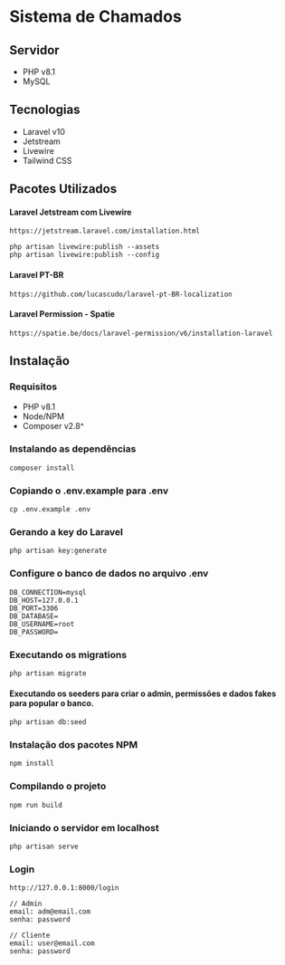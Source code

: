 # Sistema de Chamados

## Servidor
- PHP v8.1
- MySQL

## Tecnologias
- Laravel v10
- Jetstream
- Livewire
- Tailwind CSS

## Pacotes Utilizados
#### Laravel Jetstream com Livewire
```
https://jetstream.laravel.com/installation.html
```
```
php artisan livewire:publish --assets
php artisan livewire:publish --config
```

#### Laravel PT-BR
```
https://github.com/lucascudo/laravel-pt-BR-localization
```

#### Laravel Permission - Spatie
```
https://spatie.be/docs/laravel-permission/v6/installation-laravel
```

## Instalação
### Requisitos
- PHP v8.1
- Node/NPM 
- Composer v2.8^

### Instalando as dependências
```
composer install
```
### Copiando o .env.example para .env
```
cp .env.example .env
```
### Gerando a key do Laravel
```
php artisan key:generate
```

### Configure o banco de dados no arquivo .env
```
DB_CONNECTION=mysql
DB_HOST=127.0.0.1
DB_PORT=3306
DB_DATABASE=
DB_USERNAME=root
DB_PASSWORD=
```

### Executando os migrations
```
php artisan migrate
```

#### Executando os seeders para criar o admin, permissões e dados fakes para popular o banco.
```
php artisan db:seed
```

### Instalação dos pacotes NPM
```
npm install
```

### Compilando o projeto
```
npm run build
```

### Iniciando o servidor em localhost
```
php artisan serve
```

### Login
```
http://127.0.0.1:8000/login

// Admin
email: adm@email.com
senha: password

// Cliente
email: user@email.com
senha: password

```
